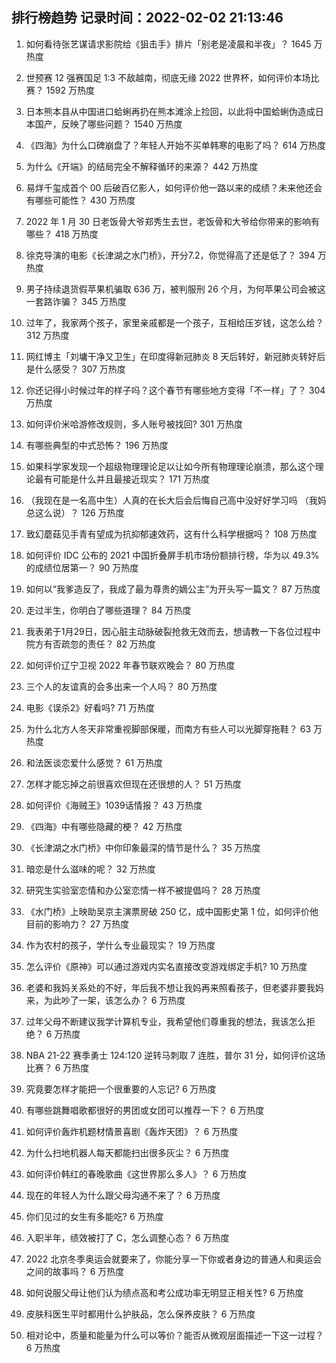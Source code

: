 
## 排行榜趋势 记录时间：2022-02-02 21:13:46
  
  1. 如何看待张艺谋请求影院给《狙击手》排片「别老是凌晨和半夜」？ 1645 万热度
    
  2. 世预赛 12 强赛国足 1:3 不敌越南，彻底无缘 2022 世界杯，如何评价本场比赛？ 1592 万热度
    
  3. 日本熊本县从中国进口蛤蜊再扔在熊本滩涂上捡回，以此将中国蛤蜊伪造成日本国产，反映了哪些问题？ 1540 万热度
    
  4. 《四海》为什么口碑崩盘了？年轻人开始不买单韩寒的电影了吗？ 614 万热度
    
  5. 为什么《开端》的结局完全不解释循环的来源？ 442 万热度
    
  6. 易烊千玺成首个 00 后破百亿影人，如何评价他一路以来的成绩？未来他还会有哪些可能性？ 430 万热度
    
  7. 2022 年 1 月 30 日老饭骨大爷郑秀生去世，老饭骨和大爷给你带来的影响有哪些？ 418 万热度
    
  8. 徐克导演的电影《长津湖之水门桥》，开分7.2，你觉得高了还是低了？ 394 万热度
    
  9. 男子持续退货假苹果机骗取 636 万，被判服刑 26 个月，为何苹果公司会被这一套路诈骗？ 345 万热度
    
  10. 过年了，我家两个孩子，家里亲戚都是一个孩子，互相给压岁钱，这怎么给？ 312 万热度
    
  11. 网红博主「刘墉干净又卫生」在印度得新冠肺炎 8 天后转好，新冠肺炎转好后是什么感受？ 307 万热度
    
  12. 你还记得小时候过年的样子吗？这个春节有哪些地方变得「不一样」了？ 304 万热度
    
  13. 如何评价米哈游修改规则，多人账号被找回? 301 万热度
    
  14. 有哪些典型的中式恐怖？ 196 万热度
    
  15. 如果科学家发现一个超级物理理论足以让如今所有物理理论崩溃，那么这个理论最有可能是什么并且最接近现实？ 171 万热度
    
  16. （我现在是一名高中生）人真的在长大后会后悔自己高中没好好学习吗 （我妈总这么说）？ 126 万热度
    
  17. 致幻蘑菇见手青有望成为抗抑郁速效药，这有什么科学根据吗？ 108 万热度
    
  18. 如何评价 IDC 公布的 2021 中国折叠屏手机市场份额排行榜，华为以 49.3% 的成绩位居第一？ 90 万热度
    
  19. 如何以“我爹造反了，我成了最为尊贵的嫡公主”为开头写一篇文？ 87 万热度
    
  20. 走过半生，你明白了哪些道理？ 84 万热度
    
  21. 我表弟于1月29日，因心脏主动脉破裂抢救无效而去，想请教一下各位过程中院方有否疏忽的责任？ 82 万热度
    
  22. 如何评价辽宁卫视 2022 年春节联欢晚会？ 80 万热度
    
  23. 三个人的友谊真的会多出来一个人吗？ 80 万热度
    
  24. 电影《误杀2》好看吗? 71 万热度
    
  25. 为什么北方人冬天非常重视脚部保暖，而南方有些人可以光脚穿拖鞋？ 63 万热度
    
  26. 和法医谈恋爱什么感觉？ 61 万热度
    
  27. 怎样才能忘掉之前很喜欢但现在还很想的人？ 51 万热度
    
  28. 如何评价《海贼王》1039话情报？ 43 万热度
    
  29. 《四海》中有哪些隐藏的梗？ 42 万热度
    
  30. 《长津湖之水门桥》中你印象最深的情节是什么？ 35 万热度
    
  31. 暗恋是什么滋味的呢？ 32 万热度
    
  32. 研究生实验室恋情和办公室恋情一样不被提倡吗？ 28 万热度
    
  33. 《水门桥》上映助吴京主演票房破 250 亿，成中国影史第 1 位，如何评价他目前的影响力？ 27 万热度
    
  34. 作为农村的孩子，学什么专业最现实？ 19 万热度
    
  35. 怎么评价《原神》可以通过游戏内实名直接改变游戏绑定手机? 10 万热度
    
  36. 老婆和我妈关系处的不好，年后我不想让我妈再来照看孩子，但老婆非要我妈来，为此吵了一架，该怎么办？ 6 万热度
    
  37. 过年父母不断建议我学计算机专业，我希望他们尊重我的想法，我该怎么拒绝？ 6 万热度
    
  38. NBA 21-22 赛季勇士 124:120 逆转马刺取 7 连胜，普尔 31 分，如何评价这场比赛？ 6 万热度
    
  39. 究竟要怎样才能把一个很重要的人忘记? 6 万热度
    
  40. 有哪些跳舞唱歌都很好的男团或女团可以推荐一下？ 6 万热度
    
  41. 如何评价轰炸机题材情景喜剧《轰炸天团》？ 6 万热度
    
  42. 为什么扫地机器人每天都能扫出很多灰尘？ 6 万热度
    
  43. 如何评价韩红的春晚歌曲《这世界那么多人》？ 6 万热度
    
  44. 现在的年轻人为什么跟父母沟通不来了？ 6 万热度
    
  45. 你们见过的女生有多能吃? 6 万热度
    
  46. 入职半年，绩效被打了 C，怎么调整心态？ 6 万热度
    
  47. 2022 北京冬季奥运会就要来了，你能分享一下你或者身边的普通人和奥运会之间的故事吗？ 6 万热度
    
  48. 如何说服父母让他们认为绩点高和考公成功率无明显正相关性? 6 万热度
    
  49. 皮肤科医生平时都用什么护肤品，怎么保养皮肤？ 6 万热度
    
  50. 相对论中，质量和能量为什么可以等价？能否从微观层面描述一下这一过程？ 6 万热度
    